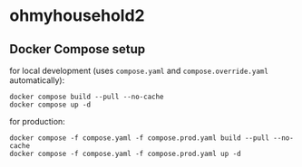 # ohmyhousehold2

## Docker Compose setup
for local development (uses `compose.yaml` and `compose.override.yaml` automatically):
```
docker compose build --pull --no-cache
docker compose up -d
```

for production:
```
docker compose -f compose.yaml -f compose.prod.yaml build --pull --no-cache
docker compose -f compose.yaml -f compose.prod.yaml up -d
```
